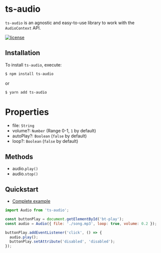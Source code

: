 # ts-audio
`ts-audio` is an agnostic and easy-to-use library to work with the `AudioContext` API.

[![license](https://badgen.now.sh/badge/license/MIT)](./LICENSE)

## Installation
To install `ts-audio`, execute:

```sh
$ npm install ts-audio
```

or

```sh
$ yarn add ts-audio
```

# Properties
* file: <code>String</code>
* volume?: <code>Number</code> (Range 0-1, <code>1</code> by default)
* autoPlay?: <code>Boolean</code> (<code>false</code> by default)
* loop?: <code>Boolean</code> (<code>false</code> by default)

## Methods
* audio.<code>play()</code>
* audio.<code>stop()</code>

## Quickstart
- [Complete example](https://github.com/EvandroLG/ts-audio/tree/master/example)

```js
import Audio from 'ts-audio';

const buttonPlay = document.getElementById('bt-play');
const audio = Audio({ file: './song.mp3', loop: true, volume: 0.2 });

buttonPlay.addEventListener('click', () => {
  audio.play();
  buttonPlay.setAttribute('disabled', 'disabled');
});
```


